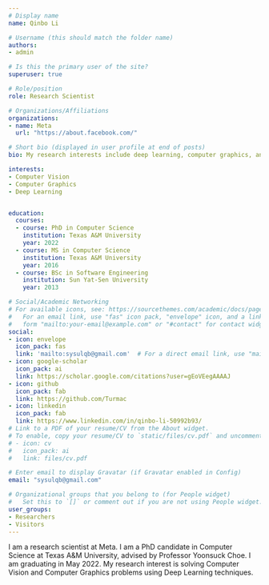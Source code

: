 ```yaml
---
# Display name
name: Qinbo Li

# Username (this should match the folder name)
authors:
- admin

# Is this the primary user of the site?
superuser: true

# Role/position
role: Research Scientist

# Organizations/Affiliations
organizations:
- name: Meta
  url: "https://about.facebook.com/"

# Short bio (displayed in user profile at end of posts)
bio: My research interests include deep learning, computer graphics, and computer vision

interests:
- Computer Vision
- Computer Graphics
- Deep Learning


education:
  courses:
  - course: PhD in Computer Science
    institution: Texas A&M University
    year: 2022
  - course: MS in Computer Science
    institution: Texas A&M University
    year: 2016
  - course: BSc in Software Engineering
    institution: Sun Yat-Sen University
    year: 2013

# Social/Academic Networking
# For available icons, see: https://sourcethemes.com/academic/docs/page-builder/#icons
#   For an email link, use "fas" icon pack, "envelope" icon, and a link in the
#   form "mailto:your-email@example.com" or "#contact" for contact widget.
social:
- icon: envelope
  icon_pack: fas
  link: 'mailto:sysulqb@gmail.com'  # For a direct email link, use "mailto:test@example.org".
- icon: google-scholar
  icon_pack: ai
  link: https://scholar.google.com/citations?user=gEoVEegAAAAJ
- icon: github
  icon_pack: fab
  link: https://github.com/Turmac
- icon: linkedin
  icon_pack: fab
  link: https://www.linkedin.com/in/qinbo-li-50992b93/
# Link to a PDF of your resume/CV from the About widget.
# To enable, copy your resume/CV to `static/files/cv.pdf` and uncomment the lines below.
# - icon: cv
#   icon_pack: ai
#   link: files/cv.pdf

# Enter email to display Gravatar (if Gravatar enabled in Config)
email: "sysulqb@gmail.com"

# Organizational groups that you belong to (for People widget)
#   Set this to `[]` or comment out if you are not using People widget.
user_groups:
- Researchers
- Visitors
---
```


I am a research scientist at Meta. I am a PhD candidate in Computer Science at Texas A&M University, advised by Professor Yoonsuck Choe. I am graduating in May 2022. My research interest is solving Computer Vision and Computer Graphics problems using Deep Learning techniques. 









